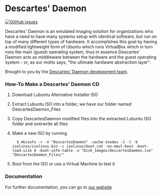 Descartes' Daemon
=================

[![GitHub issues](https://img.shields.io/github/issues/JacobJWalker/VubuntuBox.svg)](https://github.com/JacobJWalker/VubuntuBox/issues)

Descartes' Daemon is an emulated imaging solution for organizations who have a need to have many systems setup with identical software, but run on top of many different types of hardware. It accomplishes this goal by having a modified lightweight form of Ubuntu which runs VirtualBox which in turn runs the main (guest) operating system, thus in essence Descartes' Daemon acts as middleware between the hardware and the guest operating system - or, as our motto says, "the ultimate hardware abstraction layer".

Brought to you by the [Descartes' Daemon development team](https://github.com/JacobJWalker/DescartesDaemon/graphs/contributors).

### How-To Make a Descartes' Daemon CD ###

1. Download Lubuntu Alternative Installer ISO

2. Extract Lubuntu ISO into a folder, we have our folder named DescartesDaemon_Files

3. Copy DescartesDaemon modified files into the extracted Lubuntu ISO folder and overwrite all files

4. Make a new ISO by running 
            
         $ mkisofs -r -V "DescartesDaemon" -cache-inodes -J -l -b isolinux/isolinux.bin -c isolinux/boot.cat -no-emul-boot -boot-load-size 4 -boot-info-table -o "Disk_Images/DescartesDaemon.iso" "DescartesDaemon_Files/"

5. Boot from the ISO or use a Virtual Machine to test it

### Documentation ###
For further documentation, you can go to [our website](http://www.DescartesDaemon.org)
